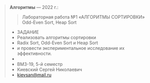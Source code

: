 > **Алгоритмы** — 2022 г.: 
>>    Лабораторная работа №1
>     «АЛГОРИТМЫ СОРТИРОВКИ»
>     Odd-Even Sort, Heap Sort
> *   ЗАДАНИЕ
> *   Реализовать алгоритмы сортировки
> *   Radix Sort, Odd-Even Sort и Heap Sort
> *   и провести экспериментальное исследование их эффективности.
> *    
> *    ВМЗ-19, 5-й семестр
> *    Киевский Сергей Николаевич
> *    kievsan@mail.ru